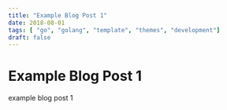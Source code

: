```yaml
---
title: "Example Blog Post 1"
date: 2018-08-01
tags: [ "go", "golang", "template", "themes", "development"]
draft: false
---
```


# Example Blog Post 1

example blog post 1
